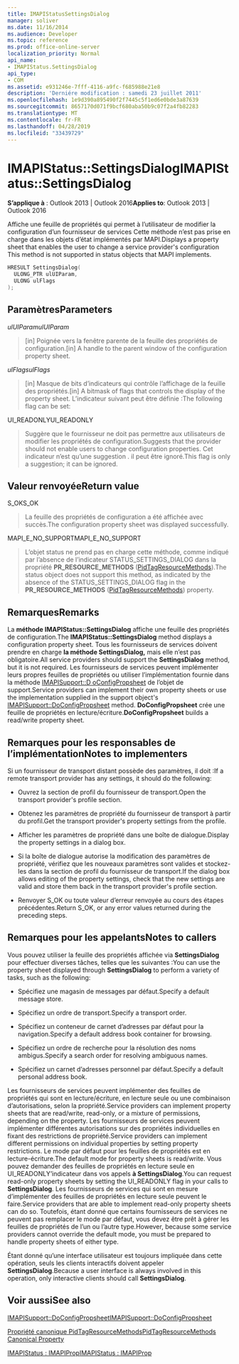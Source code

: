 ```yaml
---
title: IMAPIStatusSettingsDialog
manager: soliver
ms.date: 11/16/2014
ms.audience: Developer
ms.topic: reference
ms.prod: office-online-server
localization_priority: Normal
api_name:
- IMAPIStatus.SettingsDialog
api_type:
- COM
ms.assetid: e931246e-7fff-4116-a9fc-f685988e21e8
description: 'Derniére modification : samedi 23 juillet 2011'
ms.openlocfilehash: 1e9d390a895490f2f7445c5f1ed6e0bde3a87639
ms.sourcegitcommit: 8657170d071f9bcf680aba50b9c07f2a4fb82283
ms.translationtype: MT
ms.contentlocale: fr-FR
ms.lasthandoff: 04/28/2019
ms.locfileid: "33439729"
---
```

# <a name="imapistatussettingsdialog"></a><span data-ttu-id="4ff07-103">IMAPIStatus::SettingsDialog</span><span class="sxs-lookup"><span data-stu-id="4ff07-103">IMAPIStatus::SettingsDialog</span></span>

  
  
<span data-ttu-id="4ff07-104">**S’applique à** : Outlook 2013 | Outlook 2016</span><span class="sxs-lookup"><span data-stu-id="4ff07-104">**Applies to**: Outlook 2013 | Outlook 2016</span></span> 
  
<span data-ttu-id="4ff07-105">Affiche une feuille de propriétés qui permet à l’utilisateur de modifier la configuration d’un fournisseur de services Cette méthode n’est pas prise en charge dans les objets d’état implémentés par MAPI.</span><span class="sxs-lookup"><span data-stu-id="4ff07-105">Displays a property sheet that enables the user to change a service provider's configuration This method is not supported in status objects that MAPI implements.</span></span>
  
```cpp
HRESULT SettingsDialog(
  ULONG_PTR ulUIParam,
  ULONG ulFlags
);
```

## <a name="parameters"></a><span data-ttu-id="4ff07-106">Paramètres</span><span class="sxs-lookup"><span data-stu-id="4ff07-106">Parameters</span></span>

 <span data-ttu-id="4ff07-107">_ulUIParam_</span><span class="sxs-lookup"><span data-stu-id="4ff07-107">_ulUIParam_</span></span>
  
> <span data-ttu-id="4ff07-108">[in] Poignée vers la fenêtre parente de la feuille des propriétés de configuration.</span><span class="sxs-lookup"><span data-stu-id="4ff07-108">[in] A handle to the parent window of the configuration property sheet.</span></span>
    
 <span data-ttu-id="4ff07-109">_ulFlags_</span><span class="sxs-lookup"><span data-stu-id="4ff07-109">_ulFlags_</span></span>
  
> <span data-ttu-id="4ff07-110">[in] Masque de bits d’indicateurs qui contrôle l’affichage de la feuille des propriétés.</span><span class="sxs-lookup"><span data-stu-id="4ff07-110">[in] A bitmask of flags that controls the display of the property sheet.</span></span> <span data-ttu-id="4ff07-111">L’indicateur suivant peut être définie :</span><span class="sxs-lookup"><span data-stu-id="4ff07-111">The following flag can be set:</span></span>
    
<span data-ttu-id="4ff07-112">UI_READONLY</span><span class="sxs-lookup"><span data-stu-id="4ff07-112">UI_READONLY</span></span> 
  
> <span data-ttu-id="4ff07-113">Suggère que le fournisseur ne doit pas permettre aux utilisateurs de modifier les propriétés de configuration.</span><span class="sxs-lookup"><span data-stu-id="4ff07-113">Suggests that the provider should not enable users to change configuration properties.</span></span> <span data-ttu-id="4ff07-114">Cet indicateur n’est qu’une suggestion . il peut être ignoré.</span><span class="sxs-lookup"><span data-stu-id="4ff07-114">This flag is only a suggestion; it can be ignored.</span></span>
    
## <a name="return-value"></a><span data-ttu-id="4ff07-115">Valeur renvoyée</span><span class="sxs-lookup"><span data-stu-id="4ff07-115">Return value</span></span>

<span data-ttu-id="4ff07-116">S_OK</span><span class="sxs-lookup"><span data-stu-id="4ff07-116">S_OK</span></span> 
  
> <span data-ttu-id="4ff07-117">La feuille des propriétés de configuration a été affichée avec succès.</span><span class="sxs-lookup"><span data-stu-id="4ff07-117">The configuration property sheet was displayed successfully.</span></span>
    
<span data-ttu-id="4ff07-118">MAPI_E_NO_SUPPORT</span><span class="sxs-lookup"><span data-stu-id="4ff07-118">MAPI_E_NO_SUPPORT</span></span> 
  
> <span data-ttu-id="4ff07-119">L’objet status ne prend pas en charge cette méthode, comme indiqué par l’absence de l’indicateur STATUS_SETTINGS_DIALOG dans la propriété **PR_RESOURCE_METHODS** ([PidTagResourceMethods](pidtagresourcemethods-canonical-property.md)).</span><span class="sxs-lookup"><span data-stu-id="4ff07-119">The status object does not support this method, as indicated by the absence of the STATUS_SETTINGS_DIALOG flag in the **PR_RESOURCE_METHODS** ([PidTagResourceMethods](pidtagresourcemethods-canonical-property.md)) property.</span></span>
    
## <a name="remarks"></a><span data-ttu-id="4ff07-120">Remarques</span><span class="sxs-lookup"><span data-stu-id="4ff07-120">Remarks</span></span>

<span data-ttu-id="4ff07-121">La **méthode IMAPIStatus::SettingsDialog** affiche une feuille des propriétés de configuration.</span><span class="sxs-lookup"><span data-stu-id="4ff07-121">The **IMAPIStatus::SettingsDialog** method displays a configuration property sheet.</span></span> <span data-ttu-id="4ff07-122">Tous les fournisseurs de services doivent prendre en charge **la méthode SettingsDialog,** mais elle n’est pas obligatoire.</span><span class="sxs-lookup"><span data-stu-id="4ff07-122">All service providers should support the **SettingsDialog** method, but it is not required.</span></span> <span data-ttu-id="4ff07-123">Les fournisseurs de services peuvent implémenter leurs propres feuilles de propriétés ou utiliser l’implémentation fournie dans la méthode [IMAPISupport::D oConfigPropsheet](imapisupport-doconfigpropsheet.md) de l’objet de support.</span><span class="sxs-lookup"><span data-stu-id="4ff07-123">Service providers can implement their own property sheets or use the implementation supplied in the support object's [IMAPISupport::DoConfigPropsheet](imapisupport-doconfigpropsheet.md) method.</span></span> <span data-ttu-id="4ff07-124">**DoConfigPropsheet** crée une feuille de propriétés en lecture/écriture.</span><span class="sxs-lookup"><span data-stu-id="4ff07-124">**DoConfigPropsheet** builds a read/write property sheet.</span></span> 
  
## <a name="notes-to-implementers"></a><span data-ttu-id="4ff07-125">Remarques pour les responsables de l’implémentation</span><span class="sxs-lookup"><span data-stu-id="4ff07-125">Notes to implementers</span></span>

<span data-ttu-id="4ff07-126">Si un fournisseur de transport distant possède des paramètres, il doit :</span><span class="sxs-lookup"><span data-stu-id="4ff07-126">If a remote transport provider has any settings, it should do the following:</span></span>
  
- <span data-ttu-id="4ff07-127">Ouvrez la section de profil du fournisseur de transport.</span><span class="sxs-lookup"><span data-stu-id="4ff07-127">Open the transport provider's profile section.</span></span>
    
- <span data-ttu-id="4ff07-128">Obtenez les paramètres de propriété du fournisseur de transport à partir du profil.</span><span class="sxs-lookup"><span data-stu-id="4ff07-128">Get the transport provider's property settings from the profile.</span></span>
    
- <span data-ttu-id="4ff07-129">Afficher les paramètres de propriété dans une boîte de dialogue.</span><span class="sxs-lookup"><span data-stu-id="4ff07-129">Display the property settings in a dialog box.</span></span>
    
- <span data-ttu-id="4ff07-130">Si la boîte de dialogue autorise la modification des paramètres de propriété, vérifiez que les nouveaux paramètres sont valides et stockez-les dans la section de profil du fournisseur de transport.</span><span class="sxs-lookup"><span data-stu-id="4ff07-130">If the dialog box allows editing of the property settings, check that the new settings are valid and store them back in the transport provider's profile section.</span></span>
    
- <span data-ttu-id="4ff07-131">Renvoyer S_OK ou toute valeur d’erreur renvoyée au cours des étapes précédentes.</span><span class="sxs-lookup"><span data-stu-id="4ff07-131">Return S_OK, or any error values returned during the preceding steps.</span></span>
    
## <a name="notes-to-callers"></a><span data-ttu-id="4ff07-132">Remarques pour les appelants</span><span class="sxs-lookup"><span data-stu-id="4ff07-132">Notes to callers</span></span>

<span data-ttu-id="4ff07-133">Vous pouvez utiliser la feuille des propriétés affichée via **SettingsDialog** pour effectuer diverses tâches, telles que les suivantes :</span><span class="sxs-lookup"><span data-stu-id="4ff07-133">You can use the property sheet displayed through **SettingsDialog** to perform a variety of tasks, such as the following:</span></span> 
  
- <span data-ttu-id="4ff07-134">Spécifiez une magasin de messages par défaut.</span><span class="sxs-lookup"><span data-stu-id="4ff07-134">Specify a default message store.</span></span>
    
- <span data-ttu-id="4ff07-135">Spécifiez un ordre de transport.</span><span class="sxs-lookup"><span data-stu-id="4ff07-135">Specify a transport order.</span></span>
    
- <span data-ttu-id="4ff07-136">Spécifiez un conteneur de carnet d’adresses par défaut pour la navigation.</span><span class="sxs-lookup"><span data-stu-id="4ff07-136">Specify a default address book container for browsing.</span></span>
    
- <span data-ttu-id="4ff07-137">Spécifiez un ordre de recherche pour la résolution des noms ambigus.</span><span class="sxs-lookup"><span data-stu-id="4ff07-137">Specify a search order for resolving ambiguous names.</span></span>
    
- <span data-ttu-id="4ff07-138">Spécifiez un carnet d’adresses personnel par défaut.</span><span class="sxs-lookup"><span data-stu-id="4ff07-138">Specify a default personal address book.</span></span>
    
<span data-ttu-id="4ff07-139">Les fournisseurs de services peuvent implémenter des feuilles de propriétés qui sont en lecture/écriture, en lecture seule ou une combinaison d’autorisations, selon la propriété.</span><span class="sxs-lookup"><span data-stu-id="4ff07-139">Service providers can implement property sheets that are read/write, read-only, or a mixture of permissions, depending on the property.</span></span> <span data-ttu-id="4ff07-140">Les fournisseurs de services peuvent implémenter différentes autorisations sur des propriétés individuelles en fixant des restrictions de propriété.</span><span class="sxs-lookup"><span data-stu-id="4ff07-140">Service providers can implement different permissions on individual properties by setting property restrictions.</span></span> <span data-ttu-id="4ff07-141">Le mode par défaut pour les feuilles de propriétés est en lecture-écriture.</span><span class="sxs-lookup"><span data-stu-id="4ff07-141">The default mode for property sheets is read/write.</span></span> <span data-ttu-id="4ff07-142">Vous pouvez demander des feuilles de propriétés en lecture seule en UI_READONLY’indicateur dans vos appels **à SettingsDialog**.</span><span class="sxs-lookup"><span data-stu-id="4ff07-142">You can request read-only property sheets by setting the UI_READONLY flag in your calls to **SettingsDialog**.</span></span> <span data-ttu-id="4ff07-143">Les fournisseurs de services qui sont en mesure d’implémenter des feuilles de propriétés en lecture seule peuvent le faire.</span><span class="sxs-lookup"><span data-stu-id="4ff07-143">Service providers that are able to implement read-only property sheets can do so.</span></span> <span data-ttu-id="4ff07-144">Toutefois, étant donné que certains fournisseurs de services ne peuvent pas remplacer le mode par défaut, vous devez être prêt à gérer les feuilles de propriétés de l’un ou l’autre type.</span><span class="sxs-lookup"><span data-stu-id="4ff07-144">However, because some service providers cannot override the default mode, you must be prepared to handle property sheets of either type.</span></span> 
  
<span data-ttu-id="4ff07-145">Étant donné qu’une interface utilisateur est toujours impliquée dans cette opération, seuls les clients interactifs doivent appeler **SettingsDialog**.</span><span class="sxs-lookup"><span data-stu-id="4ff07-145">Because a user interface is always involved in this operation, only interactive clients should call **SettingsDialog**.</span></span>
  
## <a name="see-also"></a><span data-ttu-id="4ff07-146">Voir aussi</span><span class="sxs-lookup"><span data-stu-id="4ff07-146">See also</span></span>



[<span data-ttu-id="4ff07-147">IMAPISupport::DoConfigPropsheet</span><span class="sxs-lookup"><span data-stu-id="4ff07-147">IMAPISupport::DoConfigPropsheet</span></span>](imapisupport-doconfigpropsheet.md)
  
[<span data-ttu-id="4ff07-148">Propriété canonique PidTagResourceMethods</span><span class="sxs-lookup"><span data-stu-id="4ff07-148">PidTagResourceMethods Canonical Property</span></span>](pidtagresourcemethods-canonical-property.md)
  
[<span data-ttu-id="4ff07-149">IMAPIStatus : IMAPIProp</span><span class="sxs-lookup"><span data-stu-id="4ff07-149">IMAPIStatus : IMAPIProp</span></span>](imapistatusimapiprop.md)

